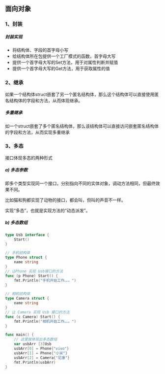 ## 面向对象
### 1、封装
##### 封装实现
* 将结构体、字段的首字母小写
* 给结构体所在包提供一个工厂模式的函数，首字母大写
* 提供一个首字母大写的Set方法，用于对属性判断并赋值
* 提供一个首字母大写的Get方法，用于获取属性的值
 
### 2、继承
如果一个结构体struct嵌套了另一个匿名结构体，那么这个结构体可以直接使用匿名结构体的字段和方法，从而体现继承。

##### 多重继承
如一个struct嵌套了多个匿名结构体，那么该结构体可以直接访问嵌套匿名结构体的字段和方法，从而实现多重继承

### 3、多态
接口体现多态的两种形式
##### a) 多态参数
即多个类型实现同一个接口，分别指向不同的实体对象，调动方法相同，但最终效果不同。

比如猫和狗都实现了动物的接口，都会叫，但叫的声音不一样。

实现“多态”，也就是实现方法的“动态派发”。

##### b) 多态数组
```go
type Usb interface {
	Start()
}

// 手机结构体
type Phone struct {
	name string
}
// 让Phone 实现 Usb接口的方法
func (p Phone) Start() {
	fmt.Println("手机开始工作。。。")
}

// 相机结构体
type Camera struct {
	name string
}
// 让 Camera 实现 Usb 接口的方法
func (c Camera) Start() {
	fmt.Println("相机开始工作。。。")
}

func main() {
	// 这里就体现出多态数组
	var usbArr [3]Usb
	usbArr[0] = Phone{"vivo"}
	usbArr[1] = Phone{"小米"}
	usbArr[2] = Camera{"尼康"}
	fmt.Println(usbArr)
}
```
